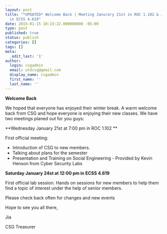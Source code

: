 ```yaml
---
layout: post
title: "*UPDATED* Welcome Back | Meeting Janurary 21st in ROC 1.102 & Janurary 24th
  in ECSS 4.619"
date: 2015-01-15 10:23:22.000000000 -05:00
type: post
published: true
status: publish
categories: []
tags: []
meta:
  _edit_last: '1'
author:
  login: csgadmin
  email: utdcsg@gmail.com
  display_name: csgadmin
  first_name: ''
  last_name: ''
---
```


**Welcome Back**

We hoped that everyone has enjoyed their winter break. A warm welcome back from CSG and hope everyone is enjoying their new classes. We have two meetings planed out for you guys:

**Wednesday January 21st at 7:00 pm in ROC 1.102
**

First official meeting:

-   Introduction of CSG to new members.
-   Talking about plans for the semester
-   Presentation and Training on Social Engineering - Provided by Kevin Henson from Cyber Security Labs

**Saturday January 24st at 12:00 pm in ECSS 4.619**

First official lab session. Hands on sessions for new members to help them find a topic of interest under the help of senior members.

Please check back often for changes and new events

Hope to see you all there,

Jia

CSG Treasurer
